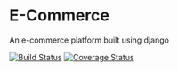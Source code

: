 # E-Commerce
An e-commerce platform built using django

[![Build Status](https://travis-ci.org/archibishop/E-Commerce.svg?branch=develop)](https://travis-ci.org/archibishop/E-Commerce)   [![Coverage Status](https://coveralls.io/repos/github/archibishop/E-Commerce/badge.svg?branch=develop)](https://coveralls.io/github/archibishop/E-Commerce?branch=develop)

